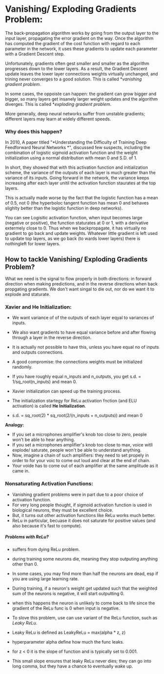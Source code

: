 # Vanishing/ Exploding Gradients Problem:

The back-propagation algorithm works by going from the output layer to the input layer, propagating the error gradient on the way. Once the algorithm has computed the gradient of the cost function with regard to each parameter in the network, it uses these gradients to update each parameter with a Gradient Descent step.

Unfortunately, gradients often gest smaller and smaller as the algorithm progresses down to the lower layers. As a result, the Gradient Descent update leaves the lower layer connections weights virtually unchanged, and trining never converges to a good solution. This is called **vanishing gradient problem*.

In some cases, the oppoiste can happen: the gradient can grow bigger and bigger, so many layers get insanely larger weight updates and the algorithm diverges. This is called **exploding gradient problem*.

More generally, deep neural networks suffer from unstable gradients; different layers may learn at widely different speeds.

### Why does this happen?
In 2010, A paper titled "*Understanding the Difficulty of Training Deep Feedforward Neural Networks *", discussed few suspects, including the combination of logistic sigmoid activation function and the weight initialization using a normal distribution with mean 0 and S.D. of 1.

In short, they showed that with this activation function and initialization scheme, the variance of the outputs of each layer is much greater than the variance of its inputs. Going forward in the network, the variance keeps increasing after each layer unitil the activation function staurates at the top layers.

This is actually made worse by the fact that the logistic function has a mean of 0.5, not 0 (the hyperboloc tangent function has mean 0 and behaves slighlty better than the logistic function in deep networks).

You can see Logisitic activation function, when input becomes large (negative or positive), the function staturates at 0 or 1, with a derivative extermely close to 0. Thus when we backpropagate, it has virtually no gradient to go back and update weights. Whatever little gradient is left used to update top layers, as we go back (to wards lower layers) there is nothingleft for lower layers.

## How to tackle Vanishing/ Exploding Gradients Problem?
What we need is the signal to flow properly in both directions: in forward direction when making predictions, and in the reverse directions when back propgating gradients. We don't want singal to die out, nor do we want it to explode and staturate.

### **Xavier and He Initialization:**
- We want variance of of the outputs of each layer eqyal to variances of inputs.
- We also want gradients to have equal variance before and after flowing through a layer in the reverse direction.
- It is actually not possible to have this, unless you have equal no of inputs and outputs connections.
- A good compromise: the connections weights must be initialized randomly.
- If you have roughly equal n_inputs and n_outputs, you get s.d. = 1/sq_root(n_inputs) and mean 0.
- Xavier initialization can speed up the training process.

- The initialization startegy for ReLu activation fnction (and ELU activation) is called **He Initialization**.
- s.d. = sq_root(2) * sq_root(2/(n_inputs + n_outputs)) and mean 0

**Analogy:**
- If you set a microphones amplifier's knob too close to zero, people won't be able to hear anything.
- If you set a microphones amplifier's knob too close to max, voice witll explode/ saturate, people won't be able to understand anything.
- Now, imagine a chain of such amplifiers: they need to set propely in order to for your voic to come out loud and clear at the end of chain.
- Your voide has to come out of each amplifier at the same amplitude as it came in.



### **Nonsaturating Activation Functions:**
- Vanishing gradient problems were in part due to a poor choice of activation function.
- For very long people thought, if sigmoid activation function is used in biological neurons, they must be excellent choice.
- But, it turns out other activation functions like ReLu works much better.
- ReLu in particular, becuase it does not saturate for positive values (and also because it's fast to compute).

##### Problems with ReLu?
- suffers from dying ReLu problem.
- during training some neurons die, meaning they stop outputing anything other than 0.
- In some cases, you may find more than half the neurons are dead, esp if you are using large learning rate.
- During training, if a neuron's weight get updated such that the weighted sum of the neurons is negative, it will start outputting 0.
- when this happens the neuron is unlikely to come back to life since the gradient of the ReLu func is 0 when input is negative.

- To slove this problem, use can use variant of the ReLu function, such as *Leaky ReLu*.
- Leaky ReLu is defined as LeakyReLu = max(alpha * z, z)
- hyperparameter alpha define how much the func leaks.
- for z < 0 it is the slope of function and is typically set to 0.001.
- This small slope ensures that leaky ReLu never dies; they can go into long comma, but they have a chance to eventually wake up.




